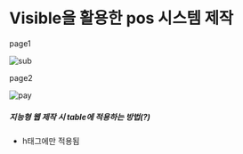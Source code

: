 # Visible을 활용한 pos 시스템 제작

page1



![sub](C:\Users\student\Desktop\sub.JPG)



<!DOCTYPE html>
<html>






page2

![pay](C:\Users\student\Desktop\pay.JPG)





##### 지능형 웹 제작 시 table에 적용하는 방법(?)

- h태그에만 적용됨


<head>
	<meta charset="UTF-8">
	<title>Insert title here</title>
	<style>
		@import url('https://fonts.googleapis.com/css?family=Anton&display=swap');

​		


```css
	.menuname>td {

		font: bold;
		font-size: 30px;
		font-style: initial;
```


```css
	}

	.table {
		
		text-align: center;
		font-family: 'Anton', sans-serif;

	}
	.or>input{
		font-family: 'Anton', sans-serif;
		font-size:15px;
		background-color: white;
		border: 0;
		outline: none;

	}
	.or {
		
		text-align: center;
	}

	.last1>td {

		text-align: center;
		width: 200px;
		height: 100px;

		border-radius: 20px;

		background-color: green;
	}

	.last1>td>input {

		text-align: center;
		width: 280px;
		height: 100px;

		border-radius: 20px;
```


```css
	}

	#subway {
		background-color: green;
		border-radius: 20px;
	}

	#sub {

		color: yellow;
		height: 100px;
		font-size: 100px;
		font: bold;
		font-style: inherit;
		border-radius: 20px;
	}

	#way {
		color: white;
		height: 100px;
		font-size: 100px;
		font: bold;
		font-style: inherit;
		border-radius: 20px;

	}
```


​	

```css
	.fi {
		visibility: hidden;
		width: 50px;

	}

	.btnon>td>input {
		font-family: 'Anton', sans-serif;
		background-color: white;
		font-size: 1.2em;
		color:black;
		border: 0;
		outline: none;
		
	};
```


​	

```html
	.total>td>input {

		font-family: 'Anton', sans-serif;
		background-color: white;
		
		font-size: 1.2em;
		border: 0;
		outline: none;
	};
</style>
<script language="javascript">
```



		var sum = 0;
	
		function order(i) {
	
			if (i == 'no') {
				window.location.reload();
			}
			else if (confirm("주문하시겠습니까?")) {
				alert("결제창으로 이동합니다.");
				location.href = "move.html?" + sum;



```css
		}

	};
	var count=0;
	function menuon(i, j) {
		
		this.sum += parseInt(j);

		document.getElementById("price").value
			= this.sum;
		//빵	
		if (i == 'h') { document.getElementById("last").value = '허니오트 '; }
		if (i == 'w') { document.getElementById("last").value = '화이트 '; }
		if (i == 'f') { document.getElementById("last").value = '플랫브래드 ' };
		//메뉴
		if (i == '쉬림프') { document.getElementById("me").value = '쉬림프 ' };
		if (i == '햄') { document.getElementById("me").value = '햄 '; }
		if (i == '에그마요m') { document.getElementById("me").value = '에그마요 ' };
		if (i == '참치') { document.getElementById("me").value = '참치 ' };
		if (i == '미트볼') { document.getElementById("me").value = '미트볼 ' };
		//토핑
		if (i == '쉬림프D') { document.getElementById("toppin").value += '쉬림프 더블 업 '};
		if (i == '아보카도') { document.getElementById("toppin").value += '아보카도 ' };
		if (i == '에그마요') { document.getElementById("toppin").value += '에그마요 ' };
		if (i == '베이컨') { document.getElementById("toppin").value += '베이컨 ' };
		if (i == '더블치즈') { document.getElementById("toppin").value += '더블치즈 ' };

		//음료
		if (i == '음료') { document.getElementById("soda").value = '음료 ' };
		if (i == '커피') { document.getElementById("soda").value = '커피 ' };

		//사이드
		if (i == '웨지감자') { document.getElementById("side").value = '웨지감자 ' };
		if (i == '더블초코') { document.getElementById("side").value = '더블 초코칩 쿠키' };
```



		};
	
		function visible(t) {


```css
		if (t == 'b') {

			document.getElementById('bread').style.visibility = 'visible';
		}

		if (t == 'm') {

			document.getElementById('menu').style.visibility = 'visible';
		}
		if (t == 't') {
			document.getElementById('top').style.visibility = 'visible';

		}
		if (t == 'w') {
			document.getElementById('bv').style.visibility = 'visible';

		}
		if (t == 's') {
			document.getElementById('side-1').style.visibility = 'visible';

		}
```



		};
	
	</script>

</head>

<body>

	<table class="table">
		<tr>
			<td colspan="5" id="subway"> <span id="sub">SUB</span><span id="way">WAY</span> </td>
		</tr>
		<tr class="btnon">
			<td><input type="button" onclick="visible('b');" value="빵"></td>
			<td><input type="button" onclick="visible('m');" value="메뉴"></td>
			<td><input type="button" onclick="visible('t');" value="추가토핑"></td>
			<td><input type="button" onclick="visible('w');" value="음료"></td>
			<td><input type="button" onclick="visible('s');" value="사이드 메뉴"></td>
		</tr>
		<tr class="fi">
			<td id="bread">
				<input type="image" src="img/honey.jpg" style="WIDTH: 200pt; " onclick="menuon('h',1000);" 
					value="허니오트">

```html
			<br><strong>허니오트</strong><br><span>Honey Oat</span><br><span>230kcal</span><br>

			<input type="image" src="img/white.jpg" style="WIDTH: 200pt; " onclick="menuon('w',1200);" 
				value="화이트">

			<br><strong>화이트</strong><br><span>White</span><br><span>200kcal</span><br>

			<input type="image" src="img/flat.jpg" style="WIDTH: 200pt; " onclick="menuon('f',1300);"
				value="플랫브레드">

			<br><strong>플랫브래드</strong><br><span>Flat Bread</span><br><span>230kcal</span><br>
			
		</td>
		<td id="menu">
			<input type="image" src="img/shi.jpg" style="WIDTH: 200pt; " onclick="menuon('쉬림프',1300);" 
				value="허니오트">

			<br><strong>쉬림프</strong><br><span> Shrimp</span><br><span>500kcal</span><br>

			<input type="image" src="img/egg.jpg" style="WIDTH: 200pt; " onclick="menuon('에그마요m',1500);"
				name="hobby" value="화이트">

			<br><strong>에그마요</strong><br><span>Egg Mayo</span><br><span>400kcal</span><br>

			<input type="image" src="img/meat.jpg" style="WIDTH: 200pt; " onclick="menuon('미트볼',1200);" 
				value="플랫브레드">

			<br><strong>미트볼</strong><br><span>Meat Ball</span><br><span>330kcal</span><br>

			<input type="image" src="img/ham.jpg" style="WIDTH: 200pt; " onclick="menuon('햄',1800);" 
				value="플랫브레드">

			<br><strong>햄</strong><br><span>Ham</span><br><span>310kcal</span><br>

			<input type="image" src="img/tuna.jpg" style="WIDTH: 200pt; " onclick="menuon('참치',1900);" 
				value="플랫브레드">

			<br><strong>참치</strong><br><span>Tuna</span><br><span>400kcal</span><br>

		</td>
		<td id="top">

			<input type="image" src="img/sd.jpg" style="WIDTH: 200pt; " onclick="menuon('쉬림프D',1000);" 
				value="허니오트">

			<br><strong>쉬림프 더블 업</strong><br><span> Shrimp double up</span><br><span>230kcal</span><br>

			<input type="image" src="img/eggm.jpg" style="WIDTH: 200pt; " onclick="menuon('에그마요',1000);"
				name="hobby" value="화이트">

			<br><strong>에그마요</strong><br><span>Egg Mayo</span><br><span>200kcal</span><br>

			<input type="image" src="img/ab.jpg" style="WIDTH: 200pt; " onclick="menuon('아보카도',1000);" 
				value="플랫브레드">

			<br><strong>아보카도</strong><br><span>Meat Ball</span><br><span>230kcal</span><br>

			<input type="image" src="img/bay.jpg" style="WIDTH: 200pt; " onclick="menuon('베이컨',1000);" 
				value="플랫브레드">

			<br><strong>베이컨</strong><br><span>Ham</span><br><span>230kcal</span><br>

			<input type="image" src="img/dc.jpg" style="WIDTH: 200pt; " onclick="menuon('더블치즈',1000);" 
				value="플랫브레드">

			<br><strong>더블치즈</strong><br><span>Tuna</span><br><span>230kcal</span><br>

		</td>
		<td id="bv">
			<input type="image" src="img/tan.jpg" style="WIDTH: 200pt; " onclick="menuon('탄산',1000);" 
				value="허니오트">

			<br><strong>탄산음료</strong><br><span> Soda </span><br><span>230kcal</span><br>

			<input type="image" src="img/cof.jpg" style="WIDTH: 200pt; " onclick="menuon('커피',1000);" 
				value="화이트">

			<br><strong>커피</strong><br><span> Coffee </span><br><span>200kcal</span><br>
```


```html
		</td>
		<td id="side-1">

			<input type="image" src="img/wz.jpg" style="WIDTH: 200pt; " onclick="menuon('웨지감자',3000);" 
				value="허니오트">

			<br><strong>웨지감자</strong><br><span> Wedge </span><br><span>550kcal</span><br>

			<input type="image" src="img/dcho.jpg" style="WIDTH: 200pt; " onclick="menuon('더블초코',3000);"
				 value="화이트">

			<br><strong>더블 초코칩 쿠기</strong><br><span> Double Choco </span><br><span>450kcal</span><br>

		</td>
```


```html
	</tr>

	<tr class="menuname">
		<td></td>
		<td></td>
		<td></td>
		<td></td>
		<td></td>
	</tr>

	<tr class="last1">
		<td><input id="last" readonly type="text"  value=""></td>
		<td><input id="me" readonly type="text"  value=""></td>
		<td><input id="toppin" readonly type="text"  value=""></td>
		<td><input id="soda" readonly type="text"  value=""></td>
		<td><input id="side" readonly type="text" value=""></td>
	</tr>
	<tr class="total">

		<td colspan="5">Total : <input id="price" readonly type="text" name="hobby" value=""></td>
	</tr>

</table>
<h1 class="or">
	<input type="button" onclick="order('yes');" value="주문">
	<input type="button" onclick="order('no');"  value="취소">
</h1>
```
</body>

</html> 